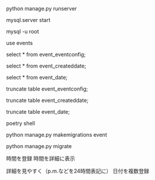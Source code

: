 python manage.py runserver

mysql.server start

mysql -u root

use events



select * from event_eventconfig;

select * from event_createddate;

select * from event_date;


truncate table event_eventconfig;

truncate table event_createddate;

truncate table event_date;


poetry shell

python manage.py makemigrations event

python manage.py migrate


時間を登録
時間を詳細に表示

詳細を見やすく（p.m.などを24時間表記に）
日付を複数登録